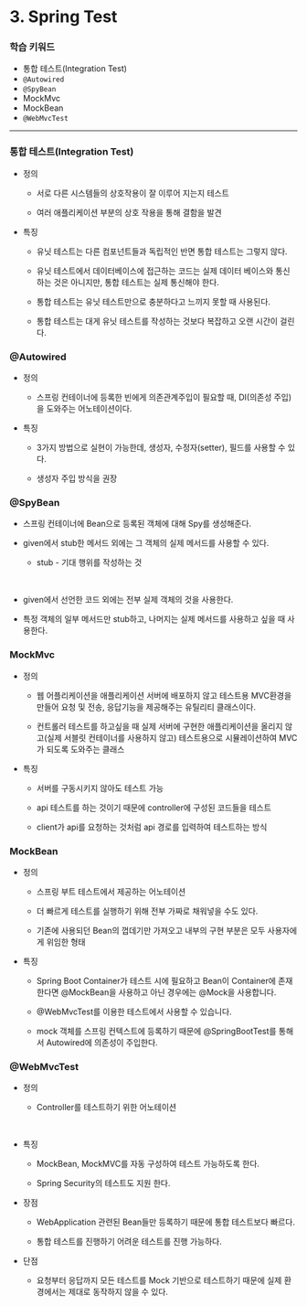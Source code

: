 # 3. Spring Test

### 학습 키워드

- 통합 테스트(Integration Test)
- `@Autowired`
- `@SpyBean`
- MockMvc
- MockBean
- `@WebMvcTest`

***

### 통합 테스트(Integration Test)

* 정의

    * 서로 다른 시스템들의 상호작용이 잘 이루어 지는지 테스트

    * 여러 애플리케이션 부분의 상호 작용을 통해 결함을 발견

* 특징

    * 유닛 테스트는 다른 컴포넌트들과 독립적인 반면 통합 테스트는 그렇지 않다.

    * 유닛 테스트에서 데이터베이스에 접근하는 코드는 실제 데이터 베이스와 통신하는 것은 아니지만, 통합 테스트는 실제 통신해야 한다.

    * 통합 테스트는 유닛 테스트만으로 충분하다고 느끼지 못할 때 사용된다.

    * 통합 테스트는 대게 유닛 테스트를 작성하는 것보다 복잡하고 오랜 시간이 걸린다.

### @Autowired

* 정의

    * 스프링 컨테이너에 등록한 빈에게 의존관계주입이 필요할 때, DI(의존성 주입)을 도와주는 어노테이션이다.

* 특징

    * 3가지 방법으로 실현이 가능한데, 생성자, 수정자(setter), 필드를 사용할 수 있다.

    * 생성자 주입 방식을 권장

### @SpyBean

* 스프링 컨테이너에 Bean으로 등록된 객체에 대해 Spy를 생성해준다.

* given에서 stub한 메서드 외에는 그 객체의 실제 메서드를 사용할 수 있다.

    * stub - 기대 행위를 작성하는 것

<br>

* given에서 선언한 코드 외에는 전부 실제 객체의 것을 사용한다.

* 특정 객체의 일부 메서드만 stub하고, 나머지는 실제 메서드를 사용하고 싶을 때 사용한다.

### MockMvc

* 정의

    * 웹 어플리케이션을 애플리케이션 서버에 배포하지 않고 테스트용 MVC환경을 만들어 요청 및 전송, 응답기능을 제공해주는 유틸리티 클래스이다.

    * 컨트롤러 테스트를 하고싶을 때 실제 서버에 구현한 애플리케이션을 올리지 않고(실제 서블릿 컨테이너를 사용하지 않고) 테스트용으로 시뮬레이션하여 MVC가 되도록 도와주는 클래스

* 특징

    * 서버를 구동시키지 않아도 테스트 가능

    * api 테스트를 하는 것이기 때문에 controller에 구성된 코드들을 테스트

    * client가 api를 요청하는 것처럼 api 경로를 입력하여 테스트하는 방식

### MockBean

* 정의

    * 스프링 부트 테스트에서 제공하는 어노테이션

    * 더 빠르게 테스트를 실행하기 위해 전부 가짜로 채워넣을 수도 있다.

    * 기존에 사용되던 Bean의 껍데기만 가져오고 내부의 구현 부분은 모두 사용자에게 위임한 형태

* 특징

    * Spring Boot Container가 테스트 시에 필요하고 Bean이 Container에 존재한다면 @MockBean을 사용하고 아닌 경우에는 @Mock을 사용합니다.

    * @WebMvcTest를 이용한 테스트에서 사용할 수 있습니다.

    * mock 객체를 스프링 컨텍스트에 등록하기 때문에 @SpringBootTest를 통해서 Autowired에 의존성이 주입한다.

### @WebMvcTest

* 정의

    * Controller를 테스트하기 위한 어노테이션

<br>

* 특징

    * MockBean, MockMVC를 자동 구성하여 테스트 가능하도록 한다.

    * Spring Security의 테스트도 지원 한다.

* 장점

    * WebApplication 관련된 Bean들만 등록하기 때문에 통합 테스트보다 빠르다.

    * 통합 테스트를 진행하기 어려운 테스트를 진행 가능하다.

* 단점

    * 요청부터 응답까지 모든 테스트를 Mock 기반으로 테스트하기 때문에 실제 환경에서는 제대로 동작하지 않을 수 있다.



